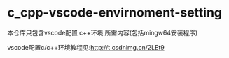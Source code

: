 # c_cpp-vscode-envirnoment-setting

本仓库只包含vscode配置 c++环境 所需内容(包括mingw64安装程序)

vscode配置c/c++环境教程见:http://t.csdnimg.cn/2LEt9
